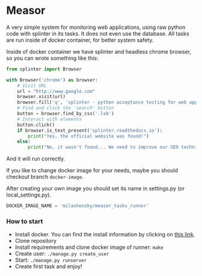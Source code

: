 # Measor

A very simple system for monitoring web applications, using raw python code with splinter in its tasks. It does not even use the database.
All tasks are run inside of docker container, for better system safety.

Inside of docker container we have splinter and headless chrome browser, so you can wrote something like this:
```python
from splinter import Browser

with Browser('chrome') as browser:
    # Visit URL
    url = "http://www.google.com"
    browser.visit(url)
    browser.fill('q', 'splinter - python acceptance testing for web applications')
    # Find and click the 'search' button
    button = browser.find_by_css('.lsb')
    # Interact with elements
    button.click()
    if browser.is_text_present('splinter.readthedocs.io'):
        print("Yes, the official website was found!")
    else:
        print("No, it wasn't found... We need to improve our SEO techniques")
```
And it will run correctly.

If you like to change docker image for your needs, maybe you should checkout branch `docker-image`.

After creating your own image you should set its name in settings.py (or local_settings.py).
```python
DOCKER_IMAGE_NAME = 'milashensky/measor_tasks_runner'
```


### How to start

* Install docker. You can find the install information by clicking on  [this link](https://docs.docker.com/install/).
* Clone repository
* Install requirements and clone docker image of runner:
`make`
* Create user:
`./manage.py create_user`
* Start:
`./manage.py runserver`
* Create first task and enjoy!
